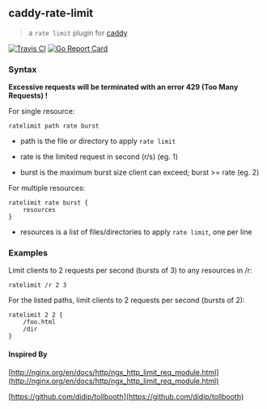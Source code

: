 ## caddy-rate-limit
>a `rate limit` plugin for [caddy](https://caddyserver.com/)

[![Travis CI](https://img.shields.io/travis/xuqingfeng/caddy-rate-limit/master.svg?style=flat-square)](https://travis-ci.org/xuqingfeng/caddy-rate-limit)
[![Go Report Card](https://goreportcard.com/badge/github.com/xuqingfeng/caddy-rate-limit?style=flat-square)](https://goreportcard.com/report/github.com/xuqingfeng/caddy-rate-limit)

### Syntax

**Excessive requests will be terminated with an error 429 (Too Many Requests) !**

For single resource:

```
ratelimit path rate burst
```

- path is the file or directory to apply `rate limit`

- rate is the limited request in second (r/s) (eg. 1)

- burst is the maximum burst size client can exceed; burst >= rate (eg. 2)

For multiple resources:

```
ratelimit rate burst {
    resources
}
```

- resources is a list of files/directories to apply `rate limit`, one per line


### Examples

Limit clients to 2 requests per second (bursts of 3) to any resources in /r:

```
ratelimit /r 2 3
```

For the listed paths, limit clients to 2 requests per second (bursts of 2):

```
ratelimit 2 2 {
    /foo.html
    /dir
}
```

#### Inspired By

[http://nginx.org/en/docs/http/ngx_http_limit_req_module.html](http://nginx.org/en/docs/http/ngx_http_limit_req_module.html)

[https://github.com/didip/tollbooth](https://github.com/didip/tollbooth)

